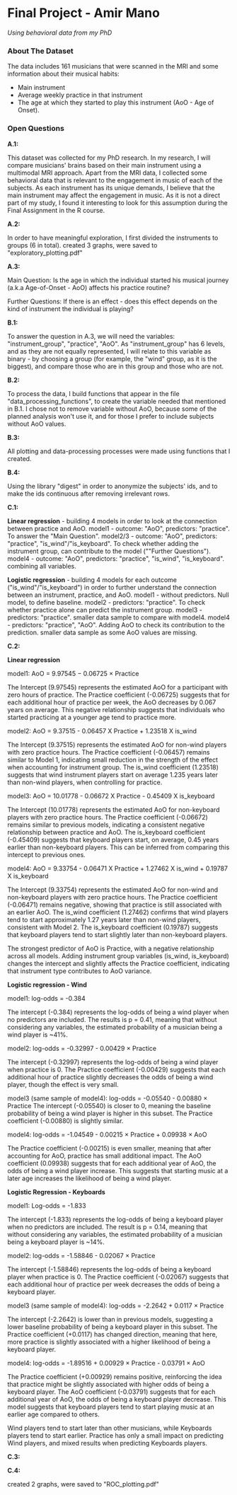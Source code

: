# Final Project - Amir Mano #
*Using behavioral data from my PhD*

### About The Dataset ###
The data includes 161 musicians that were scanned in the MRI and some information about their musical habits:
- Main instrument
- Average weekly practice in that instrument
- The age at which they started to play this instrument (AoO - Age of Onset).

### Open Questions ###
**A.1:**

This dataset was collected for my PhD research. 
In my research, I will compare musicians' brains based on their main instrument using a multimodal MRI approach. 
Apart from the MRI data, I collected some behavioral data that is relevant to the engagement in music of each of the subjects. 
As each instrument has its unique demands, I believe that the main instrument may affect the engagement in music. 
As it is not a direct part of my study, I found it interesting to look for this assumption during the Final Assignment in the R course.  


**A.2:**

In order to have meaningful exploration, I first divided the instruments to groups (6 in total).
created 3 graphs, were saved to "exploratory_plotting.pdf"


**A.3:**

Main Question:
Is the age in which the individual started his musical journey (a.k.a Age-of-Onset - AoO) affects his practice routine?

Further Questions:
If there is an effect - does this effect depends on the kind of instrument the individual is playing?


**B.1:**

To answer the question in A.3, we will need the variables: "instrument_group", "practice", "AoO".
As "instrument_group" has 6 levels, and as they are not equally represented, I will relate to this variable as binary - 
by choosing a group (for example, the "wind" group, as it is the biggest), and compare those who are in this group and those who are not.


**B.2:**

To process the data, I build functions that appear in the file "data_processing_functions", to create the variable needed that mentioned in B.1.
I chose not to remove variable without AoO, because some of the planned analysis won't use it, and for those I prefer to include subjects without AoO values.


**B.3:**

All plotting and data-processing processes were made using functions that I created.


**B.4:**

Using the library "digest" in order to anonymize the subjects' ids, and to make the ids continuous after removing irrelevant rows.


**C.1:**

**Linear regression** - building 4 models in order to look at the connection between practice and AoO.
model1 - outcome: "AoO", predictors: "practice". To answer the "Main Question".
model2/3 - outcome: "AoO", predictors: "practice", "is_wind"/"is_keyboard". To check whether adding the instrument group, can contribute to the model (""Further Questions").
model4 - outcome: "AoO", predictors: "practice", "is_wind", "is_keyboard". combining all variables.

**Logistic regression** - building 4 models for each outcome ("is_wind"/"is_keyboard")  in order to further understand the connection between an instrument, practice, and AoO.
model1 - without predictors. Null model, to define baseline.
model2 - predictors: "practice". To check whether practice alone can predict the instrument group.
model3 - predictors: "practice". smaller data sample to compare with model4.
model4 - predictors: "practice", "AoO". Adding AoO to check its contribution to the prediction. smaller data sample as some AoO values are missing. 

**C.2:**

**Linear regression**

model1: AoO = 9.97545 − 0.06725 × Practice

The Intercept (9.97545) represents the estimated AoO for a participant with zero hours of practice.
The Practice coefficient (-0.06725) suggests that for each additional hour of practice per week, the AoO decreases by 0.067 years on average.
This negative relationship suggests that individuals who started practicing at a younger age tend to practice more.

model2: AoO = 9.37515 - 0.06457 X Practice + 1.23518 X is_wind

The Intercept (9.37515) represents the estimated AoO for non-wind players with zero practice hours.
The Practice coefficient (-0.06457) remains similar to Model 1, indicating small reduction in the strength of the effect when accounting for instrument group.
The is_wind coefficient (1.23518) suggests that wind instrument players start on average 1.235 years later than non-wind players, when controlling for practice.

model3: AoO = 10.01778 - 0.06672 X Practice - 0.45409 X is_keyboard

The Intercept (10.01778) represents the estimated AoO for non-keyboard players with zero practice hours.
The Practice coefficient (-0.06672) remains similar to previous models, indicating a consistent negative relationship between practice and AoO.
The is_keyboard coefficient (-0.45409) suggests that keyboard players start, on average, 0.45 years earlier than non-keyboard players. This can be inferred from comparing this intercept to previous ones.

model4: AoO = 9.33754 - 0.06471 X Practice + 1.27462 X is_wind + 0.19787 X is_keyboard

The Intercept (9.33754) represents the estimated AoO for non-wind and non-keyboard players with zero practice hours.
The Practice coefficient (-0.06471) remains negative, showing that practice is still associated with an earlier AoO.
The is_wind coefficient (1.27462) confirms that wind players tend to start approximately 1.27 years later than non-wind players, consistent with Model 2.
The is_keyboard coefficient (0.19787) suggests that keyboard players tend to start slightly later than non-keyboard players.


The strongest predictor of AoO is Practice, with a negative relationship across all models.
Adding instrument group variables (is_wind, is_keyboard) changes the intercept and slightly affects the Practice coefficient, indicating that instrument type contributes to AoO variance.



**Logistic regression - Wind**

model1: log-odds = -0.384

The intercept (-0.384) represents the log-odds of being a wind player when no predictors are included.
The results is p = 0.41, meaning that without considering any variables, the estimated probability of a musician being a wind player is ~41%.

model2: log-odds = -0.32997 - 0.00429 × Practice

The intercept (-0.32997) represents the log-odds of being a wind player when practice is 0.
The Practice coefficient (-0.00429) suggests that each additional hour of practice slightly decreases the odds of being a wind player, though the effect is very small.

model3 (same sample of model4): log-odds = -0.05540 - 0.00880 × Practice
The intercept (-0.05540) is closer to 0, meaning the baseline probability of being a wind player is higher in this subset.
The Practice coefficient (-0.00880) is slightly similar.

model4: log-odds = -1.04549 - 0.00215 × Practice + 0.09938 × AoO

The Practice coefficient (-0.00215) is even smaller, meaning that after accounting for AoO, practice has small additional impact.
The AoO coefficient (0.09938) suggests that for each additional year of AoO, the odds of being a wind player increase.
This suggests that starting music at a later age increases the likelihood of being a wind player.


**Logistic Regression - Keyboards**

model1:
Log-odds = -1.833

The intercept (-1.833) represents the log-odds of being a keyboard player when no predictors are included.
The result is p = 0.14, meaning that without considering any variables, the estimated probability of a musician being a keyboard player is ~14%.

model2: log-odds = -1.58846 - 0.02067 × Practice

The intercept (-1.58846) represents the log-odds of being a keyboard player when practice is 0.
The Practice coefficient (-0.02067) suggests that each additional hour of practice per week decreases the odds of being a keyboard player.

model3 (same sample of model4): log-odds = -2.2642 + 0.0117 × Practice

The intercept (-2.2642) is lower than in previous models, suggesting a lower baseline probability of being a keyboard player in this subset.
The Practice coefficient (+0.0117) has changed direction, meaning that here, more practice is slightly associated with a higher likelihood of being a keyboard player.

model4: log-odds = -1.89516 + 0.00929 × Practice - 0.03791 × AoO

The Practice coefficient (+0.00929) remains positive, reinforcing the idea that practice might be slightly associated with higher odds of being a keyboard player.
The AoO coefficient (-0.03791) suggests that for each additional year of AoO, the odds of being a keyboard player decrease.
This model suggests that keyboard players tend to start playing music at an earlier age compared to others.


Wind players tend to start later than other musicians, while Keyboards players tend to start earlier.
Practice has only a small impact on predicting Wind players, and mixed results when predicting Keyboards players.


**C.3:**


**C.4:**

created 2 graphs, were saved to "ROC_plotting.pdf"

